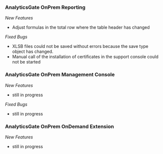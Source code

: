 ### AnalyticsGate OnPrem Reporting

*New Features*
- Adjust formulas in the total row where the table header has changed

*Fixed Bugs*
- XLSB files could not be saved without errors because the save type object has changed.
- Manual call of the installation of certificates in the support console could not be started

### AnalyticsGate OnPrem Management Console

*New Features*
- still in progress

*Fixed Bugs*
- still in progress

### AnalyticsGate OnPrem OnDemand Extension

*New Features*
- still in progress
